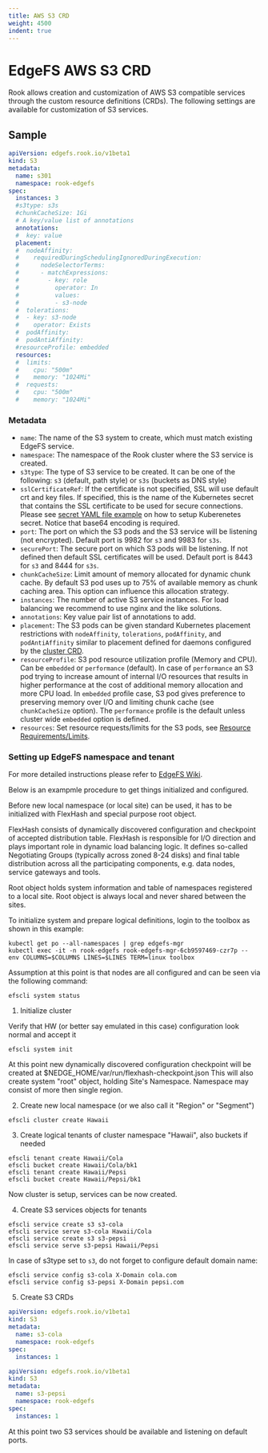 ```yaml
---
title: AWS S3 CRD
weight: 4500
indent: true
---
```


# EdgeFS AWS S3 CRD

Rook allows creation and customization of AWS S3 compatible services through the custom resource definitions (CRDs).
The following settings are available for customization of S3 services.

## Sample

```yaml
apiVersion: edgefs.rook.io/v1beta1
kind: S3
metadata:
  name: s301
  namespace: rook-edgefs
spec:
  instances: 3
  #s3type: s3s
  #chunkCacheSize: 1Gi
  # A key/value list of annotations
  annotations:
  #  key: value
  placement:
  #  nodeAffinity:
  #    requiredDuringSchedulingIgnoredDuringExecution:
  #      nodeSelectorTerms:
  #      - matchExpressions:
  #        - key: role
  #          operator: In
  #          values:
  #          - s3-node
  #  tolerations:
  #  - key: s3-node
  #    operator: Exists
  #  podAffinity:
  #  podAntiAffinity:
  #resourceProfile: embedded
  resources:
  #  limits:
  #    cpu: "500m"
  #    memory: "1024Mi"
  #  requests:
  #    cpu: "500m"
  #    memory: "1024Mi"
```

### Metadata

- `name`: The name of the S3 system to create, which must match existing EdgeFS service.
- `namespace`: The namespace of the Rook cluster where the S3 service is created.
- `s3type`: The type of S3 service to be created. It can be one of the following: `s3` (default, path style) or `s3s` (buckets as DNS style)
- `sslCertificateRef`: If the certificate is not specified, SSL will use default crt and key files. If specified, this is the name of the Kubernetes secret that contains the SSL certificate to be used for secure connections. Please see [secret YAML file example](/cluster/examples/kubernetes/edgefs/sslKeyCertificate.yaml) on how to setup Kuberenetes secret. Notice that base64 encoding is required.
- `port`: The port on which the S3 pods and the S3 service will be listening (not encrypted). Default port is 9982 for `s3` and 9983 for `s3s`.
- `securePort`: The secure port on which S3 pods will be listening. If not defined then default SSL certificates will be used. Default port is 8443 for `s3` and 8444 for `s3s`.
- `chunkCacheSize`: Limit amount of memory allocated for dynamic chunk cache. By default S3 pod uses up to 75% of available memory as chunk caching area. This option can influence this allocation strategy.
- `instances`: The number of active S3 service instances. For load balancing we recommend to use nginx and the like solutions.
- `annotations`: Key value pair list of annotations to add.
- `placement`: The S3 pods can be given standard Kubernetes placement restrictions with `nodeAffinity`, `tolerations`, `podAffinity`, and `podAntiAffinity` similar to placement defined for daemons configured by the [cluster CRD](/cluster/examples/kubernetes/edgefs/cluster.yaml).
- `resourceProfile`: S3 pod resource utilization profile (Memory and CPU). Can be `embedded` or `performance` (default). In case of `performance` an S3 pod trying to increase amount of internal I/O resources that results in higher performance at the cost of additional memory allocation and more CPU load. In `embedded` profile case, S3 pod gives preference to preserving memory over I/O and limiting chunk cache (see `chunkCacheSize` option). The `performance` profile is the default unless cluster wide `embedded` option is defined.
- `resources`: Set resource requests/limits for the S3 pods, see [Resource Requirements/Limits](edgefs-cluster-crd.md#resource-requirementslimits).

### Setting up EdgeFS namespace and tenant

For more detailed instructions please refer to [EdgeFS Wiki](https://github.com/Nexenta/edgefs/wiki).

Below is an exampmle procedure to get things initialized and configured.

Before new local namespace (or local site) can be used, it has to be initialized with FlexHash and special purpose root object.

FlexHash consists of dynamically discovered configuration and checkpoint of accepted distribution table. FlexHash is responsible for I/O direction and plays important role in dynamic load balancing logic. It defines so-called Negotiating Groups (typically across zoned 8-24 disks) and final table distribution across all the participating components, e.g. data nodes, service gateways and tools.

Root object holds system information and table of namespaces registered to a local site. Root object is always local and never shared between the sites.

To initialize system and prepare logical definitions, login to the toolbox as shown in this example:

```
kubectl get po --all-namespaces | grep edgefs-mgr
kubectl exec -it -n rook-edgefs rook-edgefs-mgr-6cb9597469-czr7p -- env COLUMNS=$COLUMNS LINES=$LINES TERM=linux toolbox
```

Assumption at this point is that nodes are all configured and can be seen via the following command:

```
efscli system status
```

1. Initialize cluster

Verify that HW (or better say emulated in this case) configuration look normal and accept it

```
efscli system init
```

At this point new dynamically discovered configuration checkpoint will be created at $NEDGE_HOME/var/run/flexhash-checkpoint.json
This will also create system "root" object, holding Site's Namespace. Namespace may consist of more then single region.

2. Create new local namespace (or we also call it "Region" or "Segment")

```
efscli cluster create Hawaii
```

3. Create logical tenants of cluster namespace "Hawaii", also buckets if needed

```
efscli tenant create Hawaii/Cola
efscli bucket create Hawaii/Cola/bk1
efscli tenant create Hawaii/Pepsi
efscli bucket create Hawaii/Pepsi/bk1
```

Now cluster is setup, services can be now created.

4. Create S3 services objects for tenants

```
efscli service create s3 s3-cola
efscli service serve s3-cola Hawaii/Cola
efscli service create s3 s3-pepsi
efscli service serve s3-pepsi Hawaii/Pepsi
```

In case of s3type set to `s3`, do not forget to configure default domain name:

```
efscli service config s3-cola X-Domain cola.com
efscli service config s3-pepsi X-Domain pepsi.com
```

5. Create S3 CRDs

```yaml
apiVersion: edgefs.rook.io/v1beta1
kind: S3
metadata:
  name: s3-cola
  namespace: rook-edgefs
spec:
  instances: 1
```

```yaml
apiVersion: edgefs.rook.io/v1beta1
kind: S3
metadata:
  name: s3-pepsi
  namespace: rook-edgefs
spec:
  instances: 1
```

At this point two S3 services should be available and listening on default ports.

